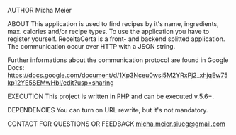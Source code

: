 AUTHOR 
Micha Meier

ABOUT 
This application is used to find recipes by it's name, ingredients, max. calories and/or recipe types. To use the application you have to register yourself.
ReceitaCerta is a front- and backend splitted application. The communication occur over HTTP with a JSON string.

Further informations about the communication protocol are found in Google Docs: https://docs.google.com/document/d/1Xp3Nceu0wsi5M2YRxPj2_xhjqEw75kp12YE5SEMwHbI/edit?usp=sharing

EXECUTION
This project is written in PHP and can be executed v.5.6+.

DEPENDENCIES 
You can turn on URL rewrite, but it's not mandatory.

CONTACT FOR QUESTIONS OR FEEDBACK
micha.meier.siueg@gmail.com